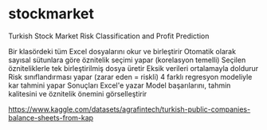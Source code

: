 # stockmarket
Turkish Stock Market Risk Classification and Profit Prediction 


Bir klasördeki tüm Excel dosyalarını okur ve birleştirir
Otomatik olarak sayısal sütunlara göre öznitelik seçimi yapar (korelasyon temelli)
Seçilen özniteliklerle tek birleştirilmiş dosya üretir
Eksik verileri ortalamayla doldurur
Risk sınıflandırması yapar (zarar eden = riskli)
4 farklı regresyon modeliyle kar tahmini yapar
Sonuçları Excel'e yazar
Model başarılarını, tahmin kalitesini ve öznitelik önemini görselleştirir


https://www.kaggle.com/datasets/agrafintech/turkish-public-companies-balance-sheets-from-kap
